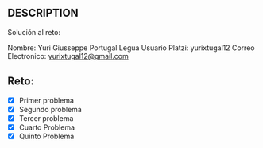 ## DESCRIPTION

Solución al reto: 

Nombre: Yuri Giusseppe Portugal Legua
Usuario Platzi: yurixtugal12
Correo Electronico: yurixtugal12@gmail.com

## Reto:

- [X] Primer problema
- [x] Segundo problema
- [X] Tercer problema
- [X] Cuarto Problema
- [X] Quinto Problema
